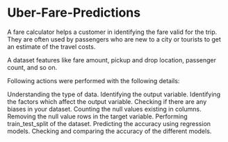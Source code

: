 # Uber-Fare-Predictions
A fare calculator helps a customer in identifying the fare valid for the trip. They are often used by passengers who are new to a city or tourists to get an estimate of the travel costs.

A dataset features like fare amount, pickup and drop location, passenger count, and so on.

Following actions were performed with the following details:

Understanding the type of data.
Identifying the output variable.
Identifying the factors which affect the output variable.
Checking if there are any biases in your dataset.
Counting the null values existing in columns.
Removing the null value rows in the target variable.
Performing train_test_split of the dataset.
Predicting the accuracy using regression models.
Checking and comparing the accuracy of the different models.
